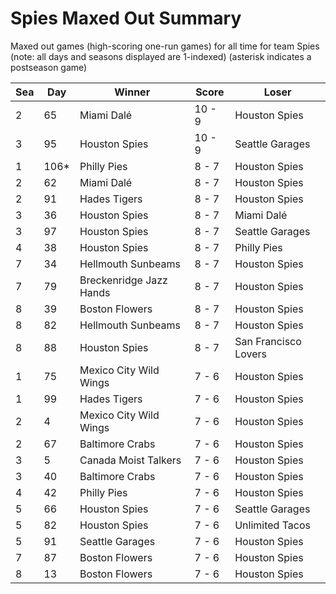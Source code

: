 # Spies Maxed Out Summary



Maxed out games (high-scoring one-run games) for all time for team Spies (note: all days and seasons displayed are 1-indexed) (asterisk indicates a postseason game)


| Sea | Day | Winner | Score | Loser | 
| ------ |------ |------ |------ |------ |
| 2 | 65 | Miami Dalé | 10 - 9 | Houston Spies | 
| 3 | 95 | Houston Spies | 10 - 9 | Seattle Garages | 
| 1 | 106* | Philly Pies | 8 - 7 | Houston Spies | 
| 2 | 62 | Miami Dalé | 8 - 7 | Houston Spies | 
| 2 | 91 | Hades Tigers | 8 - 7 | Houston Spies | 
| 3 | 36 | Houston Spies | 8 - 7 | Miami Dalé | 
| 3 | 97 | Houston Spies | 8 - 7 | Seattle Garages | 
| 4 | 38 | Houston Spies | 8 - 7 | Philly Pies | 
| 7 | 34 | Hellmouth Sunbeams | 8 - 7 | Houston Spies | 
| 7 | 79 | Breckenridge Jazz Hands | 8 - 7 | Houston Spies | 
| 8 | 39 | Boston Flowers | 8 - 7 | Houston Spies | 
| 8 | 82 | Hellmouth Sunbeams | 8 - 7 | Houston Spies | 
| 8 | 88 | Houston Spies | 8 - 7 | San Francisco Lovers | 
| 1 | 75 | Mexico City Wild Wings | 7 - 6 | Houston Spies | 
| 1 | 99 | Hades Tigers | 7 - 6 | Houston Spies | 
| 2 | 4 | Mexico City Wild Wings | 7 - 6 | Houston Spies | 
| 2 | 67 | Baltimore Crabs | 7 - 6 | Houston Spies | 
| 3 | 5 | Canada Moist Talkers | 7 - 6 | Houston Spies | 
| 3 | 40 | Baltimore Crabs | 7 - 6 | Houston Spies | 
| 4 | 42 | Philly Pies | 7 - 6 | Houston Spies | 
| 5 | 66 | Houston Spies | 7 - 6 | Seattle Garages | 
| 5 | 82 | Houston Spies | 7 - 6 | Unlimited Tacos | 
| 5 | 91 | Seattle Garages | 7 - 6 | Houston Spies | 
| 7 | 87 | Boston Flowers | 7 - 6 | Houston Spies | 
| 8 | 13 | Boston Flowers | 7 - 6 | Houston Spies | 


